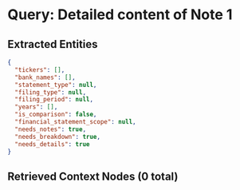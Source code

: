# Query: Detailed content of Note 1

## Extracted Entities
```json
{
  "tickers": [],
  "bank_names": [],
  "statement_type": null,
  "filing_type": null,
  "filing_period": null,
  "years": [],
  "is_comparison": false,
  "financial_statement_scope": null,
  "needs_notes": true,
  "needs_breakdown": true,
  "needs_details": true
}
```

## Retrieved Context Nodes (0 total)

